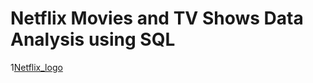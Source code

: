 # Netflix Movies and TV Shows Data Analysis using SQL
1[Netflix_logo](https://github.com/YogeD333/Netflix_sql_analysis/blob/main/76248820160921034356.jpg)

